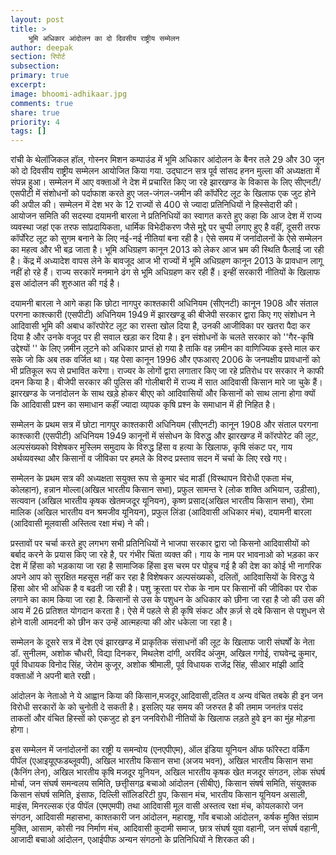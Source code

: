 ```yaml
---
layout: post
title: >
    भूमि अधिकार आंदोलन का दो दिवसीय राष्ट्रीय सम्मेलन
author: deepak
section: रिपोर्ट
subsection:
primary: true
excerpt:
image: bhoomi-adhikaar.jpg
comments: true
share: true
priority: 4
tags: []
---
```


रांची के थेलॉजिकल हॉल, गोस्नर मिशन कम्पाउंड में भूमि अधिकार आंदोलन के बैनर तले 29 और 30 जून को दो दिवसीय राष्ट्रीय सम्मेलन आयोजित किया गया. उद्घाटन सत्र पूर्व सांसद हनन मुल्ला की अध्यक्षता में संपन्न हुआ। सम्मेलन में आए वक्ताओं ने देश में प्रचारित किए जा रहे झारखण्ड के विकास के लिए सीएनटी/ एसपीटी में संशोधनों को पर्दाफाश करते हुए जल-जंगल-जमीन की कॉर्पोरेट लूट के खिलाफ एक जुट होने की अपील की। सम्मेलन में देश भर के 12 राज्यों से 400 से ज्यादा प्रतिनिधियों ने हिस्सेदारी की। आयोजन समिति की सदस्या दयामनी बारला ने प्रतिनिधियों का स्वागत करते हुए कहा कि आज देश में राज्य व्यवस्था जहां एक तरफ सांप्रदायिकता, धार्मिक विभेदीकरण जैसे मुद्दे पर चुप्पी लगाए हुए है वहीं, दूसरी तरफ कॉर्पोरेट लूट को सुगम बनाने के लिए नई-नई नीतियां बना रही है। ऐसे समय में जनांदोलनों के ऐसे सम्मेलन का महत्व और भी बढ़ जाता है। भूमि अधिग्रहण कानून 2013 को लेकर आज भ्रम की स्थिति फैलाई जा रही है। केंद्र में अध्यादेश वापस लेने के बावजूद आज भी राज्यों में भूमि अधिग्रहण कानून 2013 के प्रावधान लागू नहीं हो रहे हैं। राज्य सरकारें मनमाने ढंग से भूमि अधिग्रहण कर रही हैं। इन्हीं सरकारी नीतियों के खिलाफ इस आंदोलन की शुरुआत की गई है।

दयामनी बारला ने आगे कहा कि छोटा नागपुर काश्तकारी अधिनियम (सीएनटी) कानून 1908 और संताल परगना काश्त्कारी (एसपीटी) अधिनियम 1949 में झारखण्डू की बीजेपी सरकार द्वारा किए गए संशोधन ने आदिवासी भूमि की अबाध कॉरपोरेट लूट का रास्ता खोल दिया है, उनकी आजीविका पर खतरा पैदा कर दिया है और उनके वजूद पर ही सवाल खड़ा कर दिया है। इन संशोधनों के चलते सरकार को ''गैर-कृषि उद्देश्यों '' के लिए ज़मीन लूटने को अधिकार प्राप्तं हो गया है ताकि वह ज़मीन का वाणिज्यिक इस्ते माल कर सके जो कि अब तक वर्जित था। यह पेसा कानून 1996 और एफआरए 2006 के जनपक्षीय प्रावधानों को भी प्रतिकूल रूप से प्रभावित करेगा। राज्यर के लोगों द्वारा लगातार किए जा रहे प्रतिरोध पर सरकार ने काफी दमन किया है। बीजेपी सरकार की पुलिस की गोलीबारी में राज्य में सात आदिवासी किसान मारे जा चुके हैं। झारखण्ड के जनांदोलन के साथ खड़े होकर बीएए को आदिवासियों और किसानों को साथ लाना होगा क्यों कि आदिवासी प्रश्न का समाधान कहीं ज्यादा व्या्पक कृषि प्रश्न  के समाधान में ही निहित है।

सम्मेलन के प्रथम सत्र में छोटा नागपुर काश्तकारी अधिनियम (सीएनटी) कानून 1908 और संताल परगना काश्त्कारी (एसपीटी) अधिनियम 1949 कानूनों में संसोधन के विरुद्ध और झारखण्ड में कॉरपोरेट की लूट, अल्पसंख्यको विशेषकर मुस्लिम समुदाय के विरुद्ध हिंसा व हत्या के खिलाफ, कृषि संकट पर, गाय अर्थव्यवस्था और किसानों व जीविका पर हमले के विरुद प्रस्ताव सदन में चर्चा के लिए रखे गए।

सम्मेलन के प्रथम सत्र की अध्यक्षता सयुक्त रूप से कुमार चंद मार्डी (विस्थापन विरोधी एकता मंच, कोलहान), हन्नान मोल्ला(अखिल भारतीय किसान सभा), प्रफुल सामन्त रे (लोक शक्ति अभियान, उड़ीसा), सत्यवान (अखिल भारतीय कृषक खेतमजदूर यूनियन), कृष्ण प्रसाद(अखिल भारतीय किसान सभा), रोमा मालिक (अखिल भारतीय वन श्रमजीव यूनियन), प्रफुल लिंडा (आदिवासी अधिकार मंच), दयामनी बारला (आदिवासी मूलवासी अस्तित्व रक्षा मंच) ने की।

प्रस्तावों पर चर्चा करते हुए लगभग सभी प्रतिनिधियों ने भाजपा सरकार द्वारा जो किसनो आदिवासीयों को बर्बाद करने के प्रयास किए जा रहे है, पर गंभीर चिंता व्यक्त की। गाय के नाम पर भावनाओ को भड़का कर देश में हिंसा को भड़काया जा रहा है सामाजिक हिंसा इस चरम पर पोहुच गई है की देश का कोई भी नागरिक अपने आप को सुरक्षित महसूस नहीं कर रहा है विशेषकर अल्पसंख्यको, दलितों, आदिवासियों के विरुद्ध ये हिंसा ओर भी अधिक है व बढती जा रही है। पशु क्रूरता पर रोक के नाम पर किसानों की जीविका पर रोक लगाने का काम किया जा रहा है. किसानों से उस के पशुधन के अधिकार को छीना जा रहा है जो की उस की आय में 26 प्रतिशत योगदान करता है। ऐसे में पहले से ही कृषि संकट और क़र्ज़ से दबे किसान से  पशुधन से होने वाली आमदनी को छीन कर उन्हें आत्महत्या की ओर धकेला जा रहा है।

सम्मेलन के दूसरे सत्र में देश एवं झारखण्ड में प्राकृतिक संसाधनों की लूट के खिलाफ जारी संघर्षों के नेता डॉ. सुनीलम, अशोक चौधरी, विद्या दिनकर, मिथलेश दांगी, अरविंद अंजुम, अखिल गगोई, राघवेन्द्र कुमार, पूर्व विधायक विनोद सिंह, जेरोम कुजूर, अशोक श्रीमाली, पूर्व विधायक राजेंद्र सिंह, सीआर मांझी आदि वक्ताओं ने अपनी बाते रखी।

आंदोलन के नेताओ ने ये आह्वान किया की किसान,मजदूर,आदिवासी,दलित व अन्य वंचित तबके ही इन  जन विरोधी सरकारों के को चुनोती दे सकती है। इसलिए यह  समय की जरुरत है की तमाम जनतंत्र पसंद ताकतों और वंचित हिस्सों को एकजुट हो इन जनविरोधी नीतियों के खिलाफ लड़ते हुवे इन का मुंह मोड़ना होगा।

इस सम्मेलन में जनांदोलनों का राष्ट्री य समन्वोय (एनएपीएम), ऑल इंडिया यूनियन ऑफ फॉरेस्टा वर्किंग पीपॅल (एआइयूएफडब्लूवपी), अखिल भारतीय किसान सभा (अजय भवन), अखिल भारतीय किसान सभा (कैनिंग लेन), अखिल भारतीय कृषि मजदूर यूनियन, अखिल भारतीय कृषक खेत मजदूर संगठन, लोक संघर्ष मोर्चा, जन संघर्ष समन्वलय समिति, छत्तीृसगढ़ बचाओ आंदोलन (सीबीए), किसान संषर्ष समिति, संयुक्तक किसान संघर्ष समिति, इंसाफ, दिल्लीि सॉलिडरिटी ग्रुप, किसान मंच, भारतीय किसान यूनियन असाली, माइंस, मिनरल्सक एंड पीपॅल (एमएमपी) तथा आदिवासी मूल वासी अस्तत्व रक्षा मंच, कोयलकारो जन संगठन, आदिवासी महासभा, काश्तकारी जन आंदोलन, महाराष्ट्र, गाँव बचाओ आंदोलन, कर्षक मुक्ति संग्राम मुक्ति, आसाम, कोसी नव निर्माण मंच, आदिवासी कुदामी समाज, छात्र संघर्ष युवा वहानी, जन संघर्ष वहानी, आजादी बचाओ आंदोलन, एआईपीफ अन्यन संगठनो के प्रतिनिधियों ने शिरकत की।
